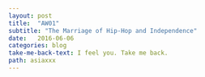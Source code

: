 ```yaml
---
layout: post
title:  "AW01"
subtitle: "The Marriage of Hip-Hop and Independence"
date:   2016-06-06
categories: blog
take-me-back-text: I feel you. Take me back.
path: asiaxxx
---
```

